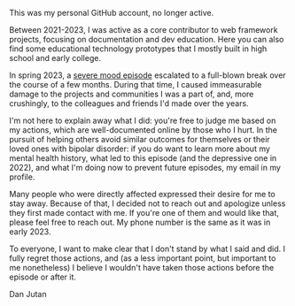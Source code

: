 This was my personal GitHub account, no longer active.

Between 2021-2023, I was active as a core contributor to web framework projects, focusing on documentation and dev education. Here you can also find some educational technology prototypes that I mostly built in high school and early college.

In spring 2023, a [severe mood episode]([url](https://www.nami.org/About-Mental-Illness/Mental-Health-Conditions/Bipolar-Disorder/Overview#:~:text=Moods%20can%20rapidly,of%20their%20actions.)) escalated to a full-blown break over the course of a few months. During that time, I caused immeasurable damage to the projects and communities I was a part of, and, more crushingly, to the colleagues and friends I'd made over the years.

I'm not here to explain away what I did: you're free to judge me based on my actions, which are well-documented online by those who I hurt. In the pursuit of helping others avoid similar outcomes for themselves or their loved ones with bipolar disorder: if you do want to learn more about my mental health history, what led to this episode (and the depressive one in 2022), and what I'm doing now to prevent future episodes, my email in my profile.

Many people who were directly affected expressed their desire for me to stay away. Because of that, I decided not to reach out and apologize unless they first made contact with me. If you're one of them and would like that, please feel free to reach out. My phone number is the same as it was in early 2023.

To everyone, I want to make clear that I don't stand by what I said and did. I fully regret those actions, and (as a less important point, but important to me nonetheless) I believe I wouldn't have taken those actions before the episode or after it.

Dan Jutan

